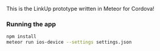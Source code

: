 This is the LinkUp prototype written in Meteor for Cordova!

### Running the app

```bash
npm install
meteor run ios-device --settings settings.json
```
